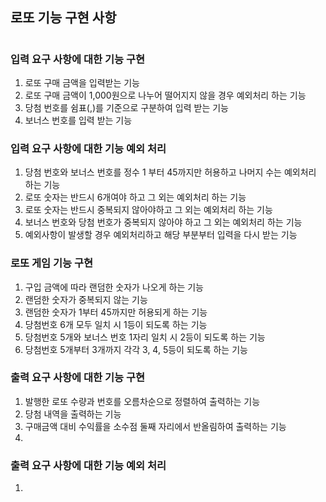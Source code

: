 ## 로또 기능 구현 사항
#
### 입력 요구 사항에 대한 기능 구현

1) 로또 구매 금액을 입력받는 기능
2) 로또 구매 금액이 1,000원으로 나누어 떨어지지 않을 경우 예외처리 하는 기능
3) 당첨 번호를 쉼표(,)를 기준으로 구분하여 입력 받는 기능
4) 보너스 번호를 입력 받는 기능
###
### 입력 요구 사항에 대한 기능 예외 처리
1) 당첨 번호와 보너스 번호를 정수 1 부터 45까지만 허용하고 나머지 수는 예외처리 하는 기능
2) 로또 숫자는 반드시 6개여야 하고 그 외는 예외처리 하는 기능
3) 로또 숫자는 반드시 중복되지 않아야하고 그 외는 예외처리 하는 기능
4) 보너스 번호와 당첨 번호가 중복되지 않아야 하고 그 외는 예외처리 하는 기능
5) 예외사항이 발생할 경우 예외처리하고 해당 부분부터 입력을 다시 받는 기능
###
### 로또 게임 기능 구현
1) 구입 금액에 따라 랜덤한 숫자가 나오게 하는 기능
2) 랜덤한 숫자가 중복되지 않는 기능
3) 랜덤한 숫자가 1부터 45까지만 허용되게 하는 기능
4) 당첨번호 6개 모두 일치 시 1등이 되도록 하는 기능
5) 당첨번호 5개와 보너스 번호 1자리 일치 시 2등이 되도록 하는 기능
6) 당첨번호 5개부터 3개까지 각각 3, 4, 5등이 되도록 하는 기능
###
### 출력 요구 사항에 대한 기능 구현
1) 발행한 로또 수량과 번호를 오름차순으로 정렬하여 출력하는 기능
2) 당첨 내역을 출력하는 기능
3) 구매금액 대비 수익률을 소수점 둘째 자리에서 반올림하여 출력하는 기능
4) 
###
### 출력 요구 사항에 대한 기능 예외 처리
1) 
